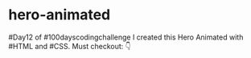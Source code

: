 # hero-animated
#Day12 of #100dayscodingchallenge I created this Hero Animated with #HTML and #CSS. Must checkout: 👇
